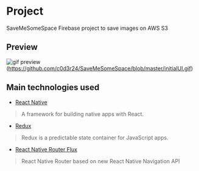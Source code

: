 # Project
SaveMeSomeSpace
Firebase project to save images on AWS S3

## Preview

![gif preview]()
(https://github.com/c0d3r24/SaveMeSomeSpace/blob/master/initialUI.gif)
## Main technologies used

- [React Native](https://github.com/facebook/react-native)

> A framework for building native apps with React.

- [Redux](http://redux.js.org/)

> Redux is a predictable state container for JavaScript apps.

- [React Native Router Flux](https://github.com/aksonov/react-native-router-flux)

> React Native Router based on new React Native Navigation API
